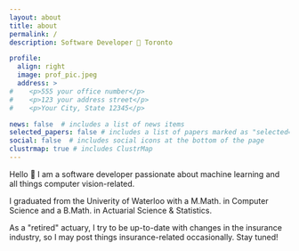 ```yaml
---
layout: about
title: about
permalink: /
description: Software Developer 📍 Toronto

profile:
  align: right
  image: prof_pic.jpeg
  address: >
#    <p>555 your office number</p>
#    <p>123 your address street</p>
#    <p>Your City, State 12345</p>

news: false  # includes a list of news items
selected_papers: false # includes a list of papers marked as "selected={true}"
social: false  # includes social icons at the bottom of the page
clustrmap: true # includes ClustrMap
---
```


Hello 👋  I am a software developer passionate about machine learning and all things computer vision-related.

I graduated from the Univerity of Waterloo with a M.Math. in Computer Science and a B.Math. in Actuarial Science & Statistics.

As a "retired" actuary, I try to be up-to-date with changes in the insurance industry, so I may post things insurance-related occasionally. Stay tuned!